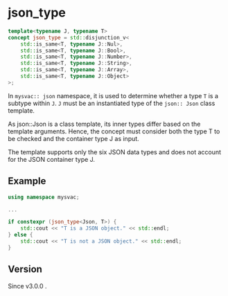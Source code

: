 # **json_type**

```cpp
template<typename J, typename T>
concept json_type = std::disjunction_v<
    std::is_same<T, typename J::Nul>,
    std::is_same<T, typename J::Bool>,
    std::is_same<T, typename J::Number>,
    std::is_same<T, typename J::String>,
    std::is_same<T, typename J::Array>,
    std::is_same<T, typename J::Object>
>;
```

In `mysvac:: json` namespace, it is used to determine whether a type ` T ` is a subtype within ` J `.
` J ` must be an instantiated type of the ` json:: Json ` class template.

As json::Json is a class template, its inner types differ based on the template arguments.
Hence, the concept must consider both the type T to be checked and the container type J as input.

The template supports only the six JSON data types and does not account for the JSON container type J.

## Example

```cpp
using namespace mysvac;

...

if constexpr (json_type<Json, T>) {
    std::cout << "T is a JSON object." << std::endl;
} else {
    std::cout << "T is not a JSON object." << std::endl;
}
```

## Version

Since v3.0.0 .


